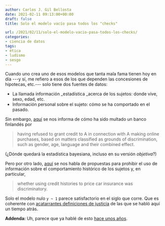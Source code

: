 ```yaml
---
author: Carlos J. Gil Bellosta
date: 2021-02-11 09:13:00+00:00
draft: false
title: Solo el modelo vacío pasa todos los "checks"

url: /2021/02/11/solo-el-modelo-vacio-pasa-todos-los-checks/
categories:
- ciencia de datos
tags:
- ética
- ludismo
- sesgo
---
```


Cuando uno crea uno de esos modelos que tanta mala fama tienen hoy en día ---y sí, me refiero a esos de los que dependen las concesiones de hipotecas, etc.--- solo tiene dos fuentes de datos:

* La llamada información _estadística _acerca de los sujetos: donde vive, sexo, edad, etc.
* Información personal sobre el sujeto: cómo se ha comportado en el pasado.

Sin embargo, [aquí](https://equineteurope.org/2018/finland-assessing-credit-rating-on-the-basis-of-statistical-data-alone-is/) se nos informa de cómo ha sido multado un banco finlandés por

>having refused to grant credit to A in connection with A making online purchases, based on matters classified as grounds of discrimination, such as gender, age, language and their combined effect.

(¿Dónde quedará la estadística bayesiana, incluso en su versión _objetiva_?)

Pero por otro lado, [aquí](https://marginalrevolution.com/marginalrevolution/2018/10/unintended-consequences-information-bans.html) se nos habla de propuestas para prohibir el uso de información sobre el comportamiento histórico de los sujetos y, en particular,

>whether using credit histories to price car insurance was discriminatory.

Solo el modelo nulo `y ~ 1` parece satisfactorio en el siglo que corre. Que es coherente con [acatarrantes definiciones de justicia](https://www.datanalytics.com/2020/02/26/algoritmos-y-acatarrantes-definiciones-de-justicia/) de las que se habló aquí un tiempo atrás.

**Addenda:** Uh, parece que ya hablé de esto [hace unos años](http://www.datanalytics.com/2018/11/07/cuando-oigais-que-los-algoritmos-discriminan-acordaos-de-esto-que-cuento-hoy/).